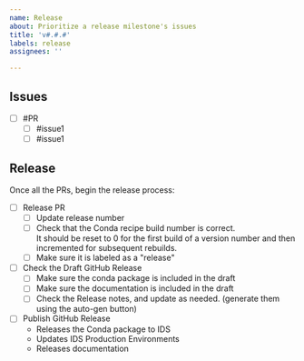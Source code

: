 ```yaml
---
name: Release
about: Prioritize a release milestone's issues
title: 'v#.#.#'
labels: release
assignees: ''

---
```

<!--
- Tasks should be marked off when a linked PR for them is ready for review
- Order each section from highest to lowest priority
- Each issue should be listed as a subtask under the pull request for it.
-->

Issues
-----------------
- [ ] #PR
  - [ ] #issue1
  - [ ] #issue1

Release
-----------------
Once all the PRs, begin the release process:
- [ ] Release PR
  - [ ] Update release number
  - [ ] Check that the Conda recipe build number is correct.  
        It should be reset to 0 for the first build of a version number and 
        then incremented for subsequent rebuilds.
  - [ ] Make sure it is labeled as a "release"
- [ ] Check the Draft GitHub Release
  - [ ] Make sure the conda package is included in the draft
  - [ ] Make sure the documentation is included in the draft
  - [ ] Check the Release notes, and update as needed. 
        (generate them using the auto-gen button)
- [ ] Publish GitHub Release
  - Releases the Conda package to IDS
  - Updates IDS Production Environments
  - Releases documentation
